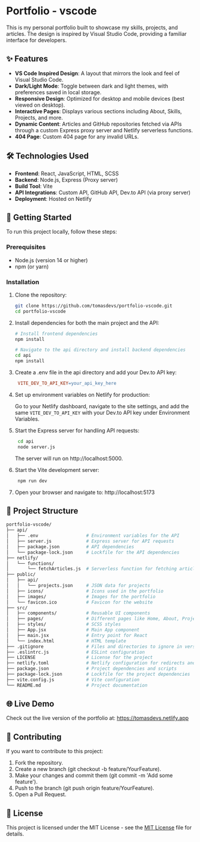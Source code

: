 # Portfolio - vscode

This is my personal portfolio built to showcase my skills, projects, and articles. The design is inspired by Visual Studio Code, providing a familiar interface for developers.

## ✨ Features

- **VS Code Inspired Design**: A layout that mirrors the look and feel of Visual Studio Code.
- **Dark/Light Mode**: Toggle between dark and light themes, with preferences saved in local storage.
- **Responsive Design**: Optimized for desktop and mobile devices (best viewed on desktop).
- **Interactive Pages**: Displays various sections including About, Skills, Projects, and more.
- **Dynamic Content**: Articles and GitHub repositories fetched via APIs through a custom Express proxy server and Netlify serverless functions.
- **404 Page**: Custom 404 page for any invalid URLs.

## 🛠️ Technologies Used

- **Frontend**: React, JavaScript, HTML, SCSS
- **Backend**: Node.js, Express (Proxy server)
- **Build Tool**: Vite
- **API Integrations**: Custom API, GitHub API, Dev.to API (via proxy server)
- **Deployment**: Hosted on Netlify

## 🚀 Getting Started

To run this project locally, follow these steps:

### Prerequisites

- Node.js (version 14 or higher)
- npm (or yarn)

### Installation

1. Clone the repository:

   ```bash
   git clone https://github.com/tomasdevs/portfolio-vscode.git
   cd portfolio-vscode
   ```

2. Install dependencies for both the main project and the API:

   ```bash
   # Install frontend dependencies
   npm install

   # Navigate to the api directory and install backend dependencies
   cd api
   npm install
   ```

3. Create a .env file in the api directory and add your Dev.to API key:

   ```makefile
    VITE_DEV_TO_API_KEY=your_api_key_here
   ```

4. Set up environment variables on Netlify for production:

   Go to your Netlify dashboard, navigate to the site settings, and add the same `VITE_DEV_TO_API_KEY` with your Dev.to API key under Environment Variables.

5. Start the Express server for handling API requests:

   ```bash
    cd api
    node server.js
   ```

   The server will run on http://localhost:5000.

6. Start the Vite development server:

   ```bash
    npm run dev
   ```

7. Open your browser and navigate to:
   http://localhost:5173

## 📂 Project Structure

```bash
portfolio-vscode/
├── api/
│   ├── .env                  # Environment variables for the API
│   ├── server.js             # Express server for API requests
│   ├── package.json          # API dependencies
│   └── package-lock.json     # Lockfile for the API dependencies
├── netlify/
│   └── functions/
│       └── fetchArticles.js  # Serverless function for fetching articles
├── public/
│   ├── api/
│   │   └── projects.json     # JSON data for projects
│   ├── icons/                # Icons used in the portfolio
│   ├── images/               # Images for the portfolio
│   └── favicon.ico           # Favicon for the website
├── src/
│   ├── components/           # Reusable UI components
│   ├── pages/                # Different pages like Home, About, Projects, etc.
│   ├── styles/               # SCSS styles
│   ├── App.jsx               # Main App component
│   ├── main.jsx              # Entry point for React
│   └── index.html            # HTML template
├── .gitignore                # Files and directories to ignore in version control
├── .eslintrc.js              # ESLint configuration
├── LICENSE                   # License for the project
├── netlify.toml              # Netlify configuration for redirects and functions
├── package.json              # Project dependencies and scripts
├── package-lock.json         # Lockfile for the project dependencies
├── vite.config.js            # Vite configuration
└── README.md                 # Project documentation

```

## 🌐 Live Demo

Check out the live version of the portfolio at: https://tomasdevs.netlify.app

## 🤝 Contributing

If you want to contribute to this project:

1. Fork the repository.
2. Create a new branch (git checkout -b feature/YourFeature).
3. Make your changes and commit them (git commit -m 'Add some feature').
4. Push to the branch (git push origin feature/YourFeature).
5. Open a Pull Request.

## 📜 License

This project is licensed under the MIT License - see the [MIT License](https://opensource.org/license/MIT) file for details.
